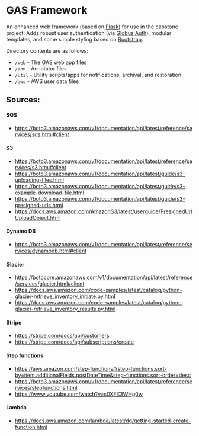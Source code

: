 # GAS Framework
An enhanced web framework (based on [Flask](https://flask.palletsprojects.com/)) for use in the capstone project. Adds robust user authentication (via [Globus Auth](https://docs.globus.org/api/auth)), modular templates, and some simple styling based on [Bootstrap](https://getbootstrap.com/docs/3.3/).

Directory contents are as follows:
* `/web` - The GAS web app files
* `/ann` - Annotator files
* `/util` - Utility scripts/apps for notifications, archival, and restoration
* `/aws` - AWS user data files



## Sources:

#### SQS
* https://boto3.amazonaws.com/v1/documentation/api/latest/reference/services/sqs.html#client

#### S3
* https://boto3.amazonaws.com/v1/documentation/api/latest/reference/services/s3.html#client
* https://boto3.amazonaws.com/v1/documentation/api/latest/guide/s3-uploading-files.html
* https://boto3.amazonaws.com/v1/documentation/api/latest/guide/s3-example-download-file.html
* https://boto3.amazonaws.com/v1/documentation/api/latest/guide/s3-presigned-urls.html
* https://docs.aws.amazon.com/AmazonS3/latest/userguide/PresignedUrlUploadObject.html


#### Dynamo DB
* https://boto3.amazonaws.com/v1/documentation/api/latest/reference/services/dynamodb.html#client
 
 
#### Glacier
* https://botocore.amazonaws.com/v1/documentation/api/latest/reference/services/glacier.html#client
* https://docs.aws.amazon.com/code-samples/latest/catalog/python-glacier-retrieve_inventory_initiate.py.html
* https://docs.aws.amazon.com/code-samples/latest/catalog/python-glacier-retrieve_inventory_results.py.html


#### Stripe
* https://stripe.com/docs/api/customers
* https://stripe.com/docs/api/subscriptions/create

#### Step functions
* https://aws.amazon.com/step-functions/?step-functions.sort-by=item.additionalFields.postDateTime&step-functions.sort-order=desc
* https://boto3.amazonaws.com/v1/documentation/api/latest/reference/services/stepfunctions.html
* https://www.youtube.com/watch?v=s0XFX3WHg0w


#### Lambda
* https://docs.aws.amazon.com/lambda/latest/dg/getting-started-create-function.html
